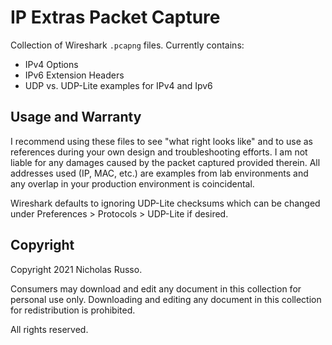 # IP Extras Packet Capture
Collection of Wireshark `.pcapng` files. Currently contains:
  - IPv4 Options
  - IPv6 Extension Headers
  - UDP vs. UDP-Lite examples for IPv4 and Ipv6

## Usage and Warranty
I recommend using these files to see "what right looks like" and to use
as references during your own design and troubleshooting efforts. I am
not liable for any damages caused by the packet captured provided therein.
All addresses used (IP, MAC, etc.) are examples from lab environments
and any overlap in your production environment is coincidental.

Wireshark defaults to ignoring UDP-Lite checksums which can be
changed under Preferences > Protocols > UDP-Lite if desired.

## Copyright
Copyright 2021 Nicholas Russo.

Consumers may download and edit any document in this collection for personal
use only. Downloading and editing any document in this collection for
redistribution is prohibited.

All rights reserved.